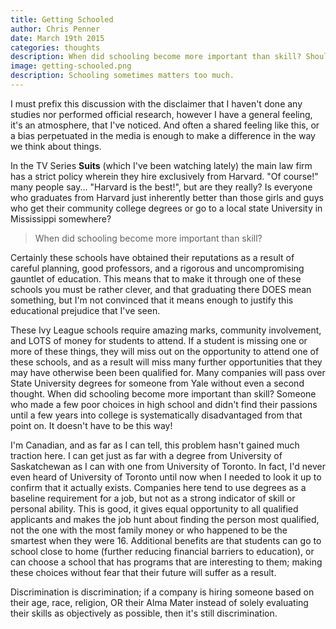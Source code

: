 ```yaml
---
title: Getting Schooled
author: Chris Penner
date: March 19th 2015
categories: thoughts
description: When did schooling become more important than skill? Should we really be discriminating against people based on the school they went to?
image: getting-schooled.png
description: Schooling sometimes matters too much.
---
```


I must prefix this discussion with the disclaimer that I haven't done any
studies nor performed official research, however I have a general feeling, it's
an atmosphere, that I've noticed. And often a shared feeling like this, or a
bias perpetuated in the media is enough to make a difference in the way we
think about things.

In the TV Series **Suits** (which I've been watching lately) the main law firm
has a strict policy wherein they hire exclusively from Harvard. "Of course!"
many people say... "Harvard is the best!", but are they really? Is everyone who
graduates from Harvard just inherently better than those girls and guys who get
their community college degrees or go to a local state University in Mississippi
somewhere?

> When did schooling become more important than skill?

Certainly these schools have obtained their reputations as a result of careful
planning, good professors, and a rigorous and uncompromising gauntlet of
education. This means that to make it through one of these schools you must be
rather clever, and that graduating there DOES mean something, but I'm not
convinced that it means enough to justify this educational prejudice that I've
seen.

These Ivy League schools require amazing marks, community involvement, and
LOTS of money for students to attend. If a student is missing one or more of
these things, they will miss out on the opportunity to attend one of these
schools, and as a result will miss many further opportunities that they may
have otherwise been been qualified for. Many companies will pass over State
University degrees for someone from Yale without even a second thought. When
did schooling become more important than skill? Someone who made a few poor
choices in high school and didn't find their passions until a few years into
college is systematically disadvantaged from that point on. It doesn't have to
be this way!

I'm Canadian, and as far as I can tell, this problem hasn't gained much
traction here. I can get just as far with a degree from University of
Saskatchewan as I can with one from University of Toronto. In fact, I'd never
even heard of University of Toronto until now when I needed to look it up to
confirm that it actually exists. Companies here tend to use degrees as a baseline
requirement for a job, but not as a strong indicator of skill or personal
ability. This is good, it gives equal opportunity to all qualified applicants
and makes the job hunt about finding the person most qualified, not the one
with the most family money or who happened to be the smartest when they were
16. Additional benefits are that students can go to school close to home
(further reducing financial barriers to education), or can choose a school that
has programs that are interesting to them; making these choices without fear
that their future will suffer as a result.

Discrimination is discrimination; if a company is hiring someone based on their
age, race, religion, OR their Alma Mater instead of solely evaluating their
skills as objectively as possible, then it's still discrimination.

